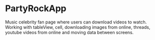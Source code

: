 # PartyRockApp
Music celebrity fan page where users can download videos to watch. Working with tableView, cell, downloading images from online, threads, youtube videos from online and moving data between screens.
